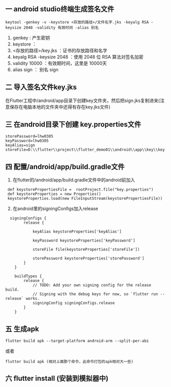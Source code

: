 ## 一 android studio终端生成签名文件
```shell
keytool -genkey -v -keystore <存放的路径>/文件名字.jks -keyalg RSA -keysize 2048 -validity 有效时间 -alias 别名
```
1. genkey : 产生密钥
2. keystore ：
3. <存放的路径>/key.jks ：证书的存放路径和名字
4. keyalg RSA -keysize 2048 ：使用 2048 位 RSA 算法对签名加密
5. validity 10000 ：有效期时间，这里是 10000天
6. alias sign ： 别名 sign

## 二 导入签名文件key.jks
在Flutter工程中/android/app目录下创建key文件夹，然后把sign.jks复制进来(注意保存在电脑本地的文件夹中还得有存在key.jks文件)

## 三 在android目录下创建 key.properties文件
```text
storePassword=lhw0305
keyPassword=lhw0305
keyAlias=sign
storeFile=D:\\flutter\\project\\flutter_demo01\\android\\app\\key\\key.jks
```

## 四 配置/android/app/build.gradle文件
1. 在flutter的/android/app/build.gradle文件中的android前加入
```text
 def keystorePropertiesFile =  rootProject.file("key.properties")
 def keystoreProperties = new Properties()
 keystoreProperties.load(new FileInputStream(keystorePropertiesFile))
```
2. 在android里的signingConfigs加入release

```text
  signingConfigs {
        release {

            keyAlias keystoreProperties['keyAlias']

            keyPassword keystoreProperties['keyPassword']

            storeFile file(keystoreProperties['storeFile'])

            storePassword keystoreProperties['storePassword']
        }
    }

    buildTypes {
        release {
            // TODO: Add your own signing config for the release build.
            // Signing with the debug keys for now, so `flutter run --release` works.
            signingConfig signingConfigs.release
        }
    }
```

## 五 生成apk
```text
flutter build apk --target-platform android-arm --split-per-abi
```
或者
```text
flutter build apk (相对上面那个命令，此命令打包的apk相对大一些)
```

## 六 flutter install (安装到模拟器中)